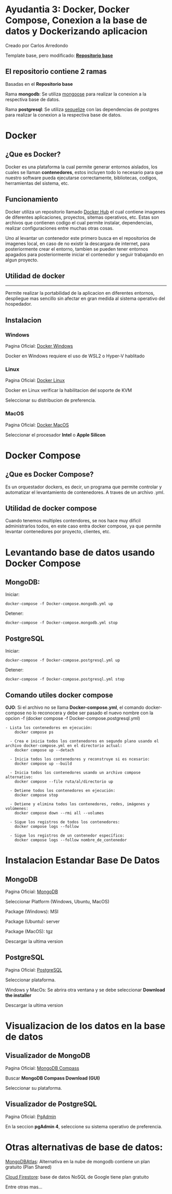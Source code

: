 # Ayudantia 3:  **Docker, Docker Compose, Conexion a la base de datos y Dockerizando aplicacion**

Creado por Carlos Arredondo

Template base, pero modificado: **[Repositorio base](https://github.com/carlosarredondoc/control-1-rest-api-koa)**

## El repositorio contiene 2 ramas

Basadas en el **Repositorio base**

Rama **mongodb**: Se utiliza [mongoose](https://mongoosejs.com/docs/) para realizar la conexion a la respectiva base de datos.

Rama **postgresql**: Se utiliza [sequelize](https://sequelize.org/docs/v6/getting-started/) con las dependencias de postgres para realizar la conexion a la respectiva base de datos.

# Docker
## ¿Que es Docker?

Docker es una plataforma la cual permite generar entornos aislados, los cuales se llaman **contenedores**, estos incluyen todo lo necesario para que nuestro software pueda ejecutarse correctamente, bibliotecas, codigos, herramientas del sistema, etc.

## Funcionamiento

Docker utiliza un repositorio llamado [Docker Hub](https://hub.docker.com/search?q=) el cual contiene imagenes de diferentes aplicaciones, proyectos, sitemas operativos, etc. Estas son archivos que contienen codigo el cual permite instalar, dependencias, realizar configuraciones entre muchas otras cosas.

Uno al levantar un contenedor este primero busca en el repositorios de imagenes local, en caso de no existir la descargara de internet, para posteriormente crear el entorno, tambien se pueden tener entornos apagados  para posteriormente iniciar el contenedor y seguir trabajando en algun proyecto.

## Utilidad de docker

----

Permite realizar la portabilidad de la aplicacion en diferentes entornos, despliegue mas sencillo sin afectar en gran medida al sistema operativo del hospedador.


## Instalacion

### Windows

Pagina Oficial: [Docker Windows](https://docs.docker.com/desktop/install/windows-install/)

Docker en Windows requiere el uso de WSL2 o Hyper-V hablitado


### Linux

Pagina Oficial: [Docker Linux](https://docs.docker.com/desktop/install/linux-install/)

Docker en Linux verificar la habilitacion del soporte de KVM

Seleccionar su distribucion de preferencia.


### MacOS

Pagina Oficial: [Docker MacOS](https://docs.docker.com/desktop/install/mac-install/)

Seleccionar el procesador **Intel** o **Apple Silicon**


# Docker Compose

## ¿Que es Docker Compose?

Es un orquestador dockers, es decir, un programa que permite controlar y automatizar el levantamiento de contenedores. A traves de un archivo .yml.

## Utilidad de docker compose

Cuando tenemos multiples contendores, se nos hace muy dificil administrarlos todos, en este caso entra docker compose, ya que permite levantar contenedores por proyecto, clientes, etc.

# Levantando base de datos usando Docker Compose

## MongoDB:
Iniciar:
~~~
docker-compose -f Docker-compose.mongodb.yml up
~~~

Detener:
~~~
docker-compose -f Docker-compose.mongodb.yml stop
~~~

## PostgreSQL
Iniciar:
~~~
docker-compose -f Docker-compose.postgresql.yml up
~~~
Detener:
~~~
docker-compose -f Docker-compose.postgresql.yml stop
~~~

## Comando utiles docker compose
**OJO**: Si el archivo no se llama **Docker-compose.yml**, el comando docker-compose no lo reconocera y debe ser pasado el nuevo nombre con la opcion -f (docker compose -f Docker-compose.postgresql.yml)

~~~
- Lista los contenedores en ejecución:
    docker compose ps

  - Crea e inicia todos los contenedores en segundo plano usando el archivo docker-compose.yml en el directorio actual:
    docker compose up --detach

  - Inicia todos los contenedores y reconstruye si es ncesario:
    docker compose up --build

  - Inicia todos los contenedores usando un archivo compose alternativo:
    docker compose --file ruta/al/directorio up

  - Detiene todos los contenedores en ejecución:
    docker compose stop

  - Detiene y elimina todos los contenedores, redes, imágenes y volúmenes:
    docker compose down --rmi all --volumes

  - Sigue los registros de todos los contenedores:
    docker compose logs --follow

  - Sigue los registros de un contenedor específico:
    docker compose logs --follow nombre_de_contenedor
~~~

# Instalacion Estandar Base De Datos

## MongoDB

Pagina Oficial: [MongoDB](https://www.mongodb.com/try/download/community-edition)

Seleccionar Platform (Windows, Ubuntu, MacOS)

Package (Windows): MSI

Package (Ubuntu): server

Package (MacOS): tgz

Descargar la ultima version

## PostgreSQL

Pagina Oficial: [PostgreSQL](https://www.postgresql.org/download/)

Seleccionar plataforma.

Windows y MacOs: Se abrira otra ventana y se debe seleccionar **Download the installer**

Descargar la ultima version


# Visualizacion de los datos en la base de datos

## Visualizador de MongoDB

Pagina Oficial: [MongoDB Compass](https://www.mongodb.com/try/download/compass)

Buscar **MongoDB Compass Download (GUI)**

Seleccionar su plataforma.

## Visualizador de PostgreSQL

Pagina Oficial: [PgAdmin](https://www.pgadmin.org/download/)

En la seccion **pgAdmin 4**, seleccione su sistema operativo de preferencia.

# Otras alternativas de base de datos:

[MongoDBAtlas](https://www.mongodb.com/atlas/database): Alternativa en la nube de mongodb contiene un plan gratuito (Plan Shared)

[Cloud Firestore](https://firebase.google.com/docs/firestore?hl=es-419): base de datos NoSQL de Google tiene plan gratuito

Entre otras mas...

